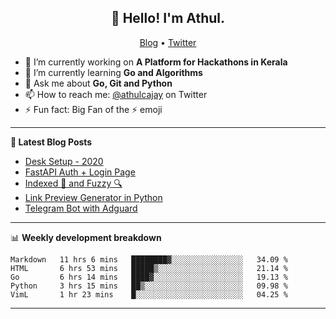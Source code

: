 <h2 align="center">👋 Hello! I'm Athul.</h2>
<p align="center">
  <a href="https://blog.athulcyriac.co">Blog</a> •
  <a href="https://twitter.com/athulcajay">Twitter</a>
</p>


- 🔭 I’m currently working on **A Platform for Hackathons in Kerala**
- 🌱 I’m currently learning **Go and Algorithms**
- 💬 Ask me about **Go, Git and Python**
- 📫 How to reach me: [@athulcajay](https://twitter.com/athulcajay) on Twitter
- ⚡ Fun fact: Big Fan of the :zap: emoji

-------

**📝 Latest Blog Posts**

<!-- BLOG-POST-LIST:START -->
- [Desk Setup - 2020](https://blog.athulcyriac.xyz/desk-2020/)
- [FastAPI Auth + Login Page](https://blog.athulcyriac.xyz/fastapi-auth/)
- [Indexed 🧠 and Fuzzy 🔍](https://blog.athulcyriac.xyz/zettel-search/)
- [Link Preview Generator in Python](https://blog.athulcyriac.xyz/image-gen/)
- [Telegram Bot with Adguard](https://blog.athulcyriac.xyz/adbot-tg/)
<!-- BLOG-POST-LIST:END -->

-------

📊 **Weekly development breakdown**
<!--START_SECTION:waka-->
```text
Markdown   11 hrs 6 mins   ████████▓░░░░░░░░░░░░░░░░   34.09 % 
HTML       6 hrs 53 mins   █████▒░░░░░░░░░░░░░░░░░░░   21.14 % 
Go         6 hrs 14 mins   ████▓░░░░░░░░░░░░░░░░░░░░   19.13 % 
Python     3 hrs 15 mins   ██▒░░░░░░░░░░░░░░░░░░░░░░   09.98 % 
VimL       1 hr 23 mins    █░░░░░░░░░░░░░░░░░░░░░░░░   04.25 % 
```
<!--END_SECTION:waka-->

-------
